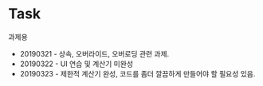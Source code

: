 # Task
과제용

* 20190321 - 상속, 오버라이드, 오버로딩 관련 과제.
* 20190322 - UI 연습 및 계산기 미완성
* 20190323 - 제한적 계산기 완성, 코드를 좀더 깔끔하게 만들어야 할 필요성 있음. 
